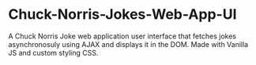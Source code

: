 # Chuck-Norris-Jokes-Web-App-UI
A Chuck Norris Joke web application user interface that fetches jokes asynchronosuly using AJAX and displays it in the DOM.  Made with Vanilla JS and custom styling CSS.
